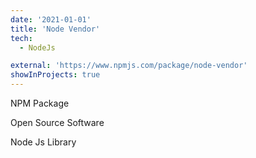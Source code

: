 ```yaml
---
date: '2021-01-01'
title: 'Node Vendor'
tech:
  - NodeJs

external: 'https://www.npmjs.com/package/node-vendor'
showInProjects: true
---
```


NPM Package

Open Source Software

Node Js Library
